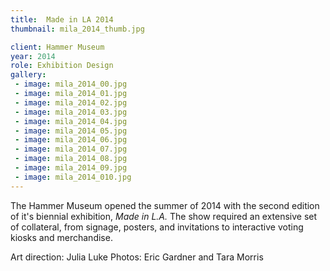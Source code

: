 ```yaml
---
title:  Made in LA 2014
thumbnail: mila_2014_thumb.jpg

client: Hammer Museum
year: 2014
role: Exhibition Design
gallery:
 - image: mila_2014_00.jpg
 - image: mila_2014_01.jpg
 - image: mila_2014_02.jpg
 - image: mila_2014_03.jpg
 - image: mila_2014_04.jpg
 - image: mila_2014_05.jpg
 - image: mila_2014_06.jpg
 - image: mila_2014_07.jpg
 - image: mila_2014_08.jpg
 - image: mila_2014_09.jpg
 - image: mila_2014_010.jpg
---
```


The Hammer Museum opened the summer of 2014 with the second edition of it's biennial exhibition, _Made in L.A._ The show required an extensive set of collateral, from signage, posters, and invitations to interactive voting kiosks and merchandise.

Art direction: Julia Luke
Photos: Eric Gardner and Tara Morris


